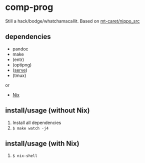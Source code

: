 # comp-prog

Still a hack/bodge/whatchamacallit.
Based on [mt-caret/nippo\_src](https://github.com/mt-caret/nippo_src)

## dependencies

- pandoc
- make
- (entr)
- (optipng)
- ([serve](https://github.com/zeit/serve))
- (tmux)

or

- [Nix](https://nixos.org/nix/)

## install/usage (without Nix)

1. Install all dependencies
2. `$ make watch -j4`

## install/usage (with Nix)

1. `$ nix-shell`

